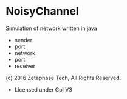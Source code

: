 # NoisyChannel

Simulation of network written in java
- sender
- port
- network
- port
- receiver

(c) 2016 Zetaphase Tech, All Rights Reserved.
- Licensed under Gpl V3
